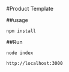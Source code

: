 #Product Template

##usage
``` 
npm install
```

##Run
``` 
node index

http://localhost:3000
```


